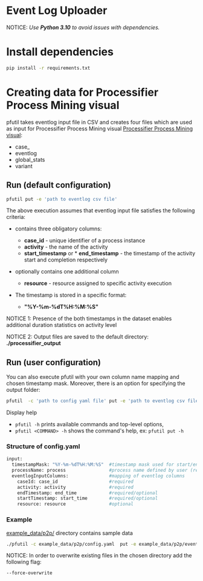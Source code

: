# Event Log Uploader
NOTICE: _Use **Python 3.10** to avoid issues with dependencies._

# Install dependencies
```bash
pip install -r requirements.txt
```

# Creating data for Processifier Process Mining visual

pfutil takes eventlog input file in CSV and  creates four files which are used as input for Processifier Process Mining visual [Processifier Process Mining visual](https://appsource.microsoft.com/pl-pl/product/power-bi-visuals/processifierspzoo1667474389705.processifier-process-mining-visual?tab=overview):
* case_
* eventlog
* global_stats
* variant

## Run (default configuration) 
  ```sh
  pfutil put -e 'path to eventlog csv file' 
  ```
The above execution assumes that eventlog input file satisfies the following criteria:
* contains three obligatory columns:
  * **case_id** - unique identifier of a process instance
  * **activity** - the name of the activity
  * **start_timestamp** or * **end_timestamp** - the timestamp of the activity start and completion respectively 


* optionally contains one additional column 

  * **resource** - resource assigned to specific activity execution 


* The timestamp is stored in a specific format: 
  * **"%Y-%m-%dT%H:%M:%S"**


NOTICE 1:  Presence of the both timestamps in the dataset enables additional duration statistics on activity level

NOTICE 2:  Output files are saved to the default directory: **./processifier_output**


## Run (user configuration)

You can also execute pfutil with your own column name mapping and chosen timestamp mask. Moreover, there is an option for specifying the output folder:


  ```sh
  pfutil  -c 'path to config yaml file' put -e 'path to eventlog csv file' --csv-out 'relative path to output_test directory' 
  ```

Display help
  * `pfutil -h` prints available commands and top-level options,
  * `pfutil <COMMAND> -h` shows the command's help, ex: `pfutil put -h`
  
### Structure of  config.yaml

```sh
input:
  timestampMask: "%Y-%m-%dT%H:%M:%S"  #timestamp mask used for start/end of the activity (required)
  processName: process                #process name defined by user (required)
  eventlogInputColumns:               #mapping of eventlog columns             
    caseId: case_id                   #required
    activity: activity                #required
    endTimestamp: end_time            #required/optional
    startTimestamp: start_time        #required/optional
    resource: resource                #optional
```

### Example

[example_data/p2p/](example_data/p2p/) directory contains sample data
```sh
./pfutil -c example_data/p2p/config.yaml  put -e example_data/p2p/eventlog.csv --csv-out output_test
```
NOTICE:  In order to overwrite existing files in the chosen directory add the following flag:
```sh
--force-overwrite
```
